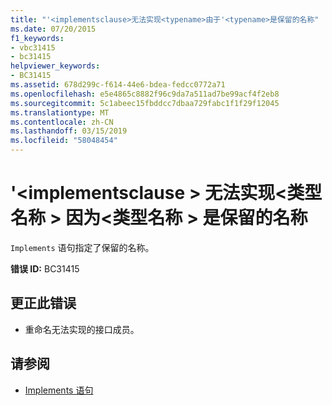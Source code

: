 ```yaml
---
title: "'<implementsclause>无法实现<typename>由于'<typename>是保留的名称"
ms.date: 07/20/2015
f1_keywords:
- vbc31415
- bc31415
helpviewer_keywords:
- BC31415
ms.assetid: 678d299c-f614-44e6-bdea-fedcc0772a71
ms.openlocfilehash: e5e4865c8882f96c9da7a511ad7be99acf4f2eb8
ms.sourcegitcommit: 5c1abeec15fbddcc7dbaa729fabc1f1f29f12045
ms.translationtype: MT
ms.contentlocale: zh-CN
ms.lasthandoff: 03/15/2019
ms.locfileid: "58048454"
---
```

# <a name="implementsclause-cannot-implement-typename-because-typename-is-a-reserved-name"></a>'\<implementsclause > 无法实现\<类型名称 > 因为\<类型名称 > 是保留的名称
`Implements` 语句指定了保留的名称。  
  
 **错误 ID:** BC31415  
  
## <a name="to-correct-this-error"></a>更正此错误  
  
-   重命名无法实现的接口成员。  
  
## <a name="see-also"></a>请参阅

- [Implements 语句](../../visual-basic/language-reference/statements/implements-statement.md)
